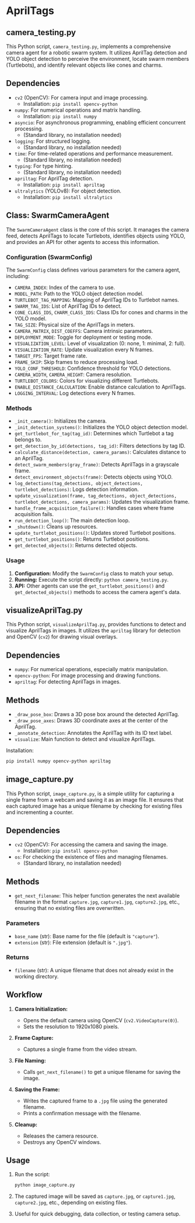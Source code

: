 
# AprilTags

## camera_testing.py
This Python script, `camera_testing.py`, implements a comprehensive camera agent for a robotic swarm system. It utilizes AprilTag detection and YOLO object detection to perceive the environment, locate swarm members (Turtlebots), and identify relevant objects like cones and charms.

## Dependencies

-   `cv2` (OpenCV): For camera input and image processing.
    -   Installation: `pip install opencv-python`
-   `numpy`: For numerical operations and matrix handling.
    -   Installation: `pip install numpy`
-   `asyncio`: For asynchronous programming, enabling efficient concurrent processing.
    -   (Standard library, no installation needed)
-   `logging`: For structured logging.
    -   (Standard library, no installation needed)
-   `time`: For time-related operations and performance measurement.
    -   (Standard library, no installation needed)
-   `typing`: For type hinting.
    -   (Standard library, no installation needed)
-   `apriltag`: For AprilTag detection.
    -   Installation: `pip install apriltag`
-   `ultralytics` (YOLOv8): For object detection.
    -   Installation: `pip install ultralytics`

## Class: SwarmCameraAgent

The `SwarmCameraAgent` class is the core of this script. It manages the camera feed, detects AprilTags to locate Turtlebots, identifies objects using YOLO, and provides an API for other agents to access this information.

### Configuration (SwarmConfig)

The `SwarmConfig` class defines various parameters for the camera agent, including:

-   `CAMERA_INDEX`: Index of the camera to use.
-   `MODEL_PATH`: Path to the YOLO object detection model.
-   `TURTLEBOT_TAG_MAPPING`: Mapping of AprilTag IDs to Turtlebot names.
-   `SWARM_TAG_IDS`: List of AprilTag IDs to detect.
-   `CONE_CLASS_IDS`, `CHARM_CLASS_IDS`: Class IDs for cones and charms in the YOLO model.
-   `TAG_SIZE`: Physical size of the AprilTags in meters.
-   `CAMERA_MATRIX`, `DIST_COEFFS`: Camera intrinsic parameters.
-   `DEPLOYMENT_MODE`: Toggle for deployment or testing mode.
-   `VISUALIZATION_LEVEL`: Level of visualization (0: none, 1: minimal, 2: full).
-   `VISUALIZATION_RATE`: Update visualization every N frames.
-   `TARGET_FPS`: Target frame rate.
-   `FRAME_SKIP`: Skip frames to reduce processing load.
-   `YOLO_CONF_THRESHOLD`: Confidence threshold for YOLO detections.
-   `CAMERA_WIDTH`, `CAMERA_HEIGHT`: Camera resolution.
-   `TURTLEBOT_COLORS`: Colors for visualizing different Turtlebots.
-   `ENABLE_DISTANCE_CALCULATION`: Enable distance calculation to AprilTags.
-   `LOGGING_INTERVAL`: Log detections every N frames.

### Methods

-   `_init_camera()`: Initializes the camera.
-   `_init_detection_systems()`: Initializes the YOLO object detection model.
-   `get_turtlebot_for_tag(tag_id)`: Determines which Turtlebot a tag belongs to.
-   `get_detection_by_id(detections, tag_id)`: Filters detections by tag ID.
-   `calculate_distance(detection, camera_params)`: Calculates distance to an AprilTag.
-   `detect_swarm_members(gray_frame)`: Detects AprilTags in a grayscale frame.
-   `detect_environment_objects(frame)`: Detects objects using YOLO.
-   `log_detections(tag_detections, object_detections, turtlebot_detections)`: Logs detection information.
-   `update_visualization(frame, tag_detections, object_detections, turtlebot_detections, camera_params)`: Updates the visualization frame.
-   `handle_frame_acquisition_failure()`: Handles cases where frame acquisition fails.
-   `run_detection_loop()`: The main detection loop.
-   `_shutdown()`: Cleans up resources.
-   `update_turtlebot_positions()`: Updates stored Turtlebot positions.
-   `get_turtlebot_positions()`: Returns Turtlebot positions.
-   `get_detected_objects()`: Returns detected objects.

### Usage

1.  **Configuration:** Modify the `SwarmConfig` class to match your setup.
2.  **Running:** Execute the script directly: `python camera_testing.py`.
3.  **API:** Other agents can use the `get_turtlebot_positions()` and `get_detected_objects()` methods to access the camera agent's data.

## visualizeAprilTag.py
This Python script, `visualizeAprilTag.py`, provides functions to detect and visualize AprilTags in images. It utilizes the `apriltag` library for detection and OpenCV (`cv2`) for drawing visual overlays.

## Dependencies

-   `numpy`: For numerical operations, especially matrix manipulation.
-   `opencv-python`: For image processing and drawing functions.
-   `apriltag`: For detecting AprilTags in images.

## Methods

-   `_draw_pose_box`: Draws a 3D pose box around the detected AprilTag.
-   `_draw_pose_axes`: Draws 3D coordinate axes at the center of the AprilTag.
-   `_annotate_detection`: Annotates the AprilTag with its ID text label.
-   `visualize`: Main function to detect and visualize AprilTags.

Installation:

```bash
pip install numpy opencv-python apriltag
```

## image_capture.py

This Python script, `image_capture.py`, is a simple utility for capturing a single frame from a webcam and saving it as an image file. It ensures that each captured image has a unique filename by checking for existing files and incrementing a counter.

## Dependencies

- `cv2` (OpenCV): For accessing the camera and saving the image.
  - Installation: `pip install opencv-python`
- `os`: For checking the existence of files and managing filenames.
  - (Standard library, no installation needed)

## Methods

- `get_next_filename`: This helper function generates the next available filename in the format `capture.jpg`, `capture1.jpg`, `capture2.jpg`, etc., ensuring that no existing files are overwritten.

### Parameters

- `base_name` (str): Base name for the file (default is `"capture"`).
- `extension` (str): File extension (default is `".jpg"`).

### Returns

- `filename` (str): A unique filename that does not already exist in the working directory.

## Workflow

1. **Camera Initialization:**
   - Opens the default camera using OpenCV (`cv2.VideoCapture(0)`).
   - Sets the resolution to 1920x1080 pixels.

2. **Frame Capture:**
   - Captures a single frame from the video stream.

3. **File Naming:**
   - Calls `get_next_filename()` to get a unique filename for saving the image.

4. **Saving the Frame:**
   - Writes the captured frame to a `.jpg` file using the generated filename.
   - Prints a confirmation message with the filename.

5. **Cleanup:**
   - Releases the camera resource.
   - Destroys any OpenCV windows.

## Usage

1. Run the script:  
   ```bash
   python image_capture.py
   ```

2. The captured image will be saved as `capture.jpg`, or `capture1.jpg`, `capture2.jpg`, etc., depending on existing files.

3. Useful for quick debugging, data collection, or testing camera setup.
